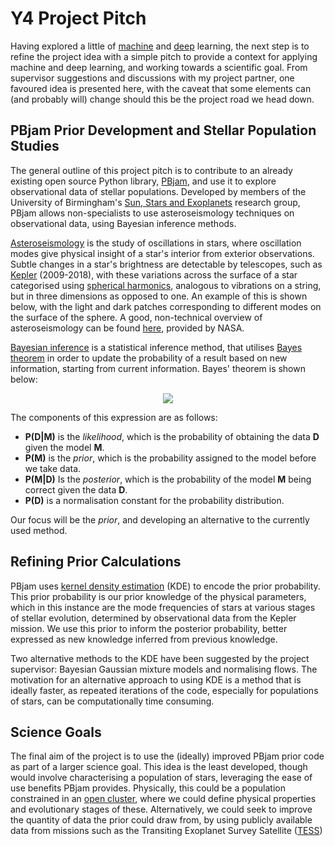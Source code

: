 # Y4 Project Pitch

Having explored a little of [machine](https://bp-jones.github.io/2021/10/10/dec-tree-regression.html) and [deep](https://bp-jones.github.io/2021/10/19/nn-dl-basics.html) learning, the next step is to refine the project idea with a simple pitch to provide a context for applying machine and deep learning, and working towards a scientific goal. From supervisor suggestions and discussions with my project partner, one favoured idea is presented here, with the caveat that some elements can (and probably will) change should this be the project road we head down.

## PBjam Prior Development and Stellar Population Studies

The general outline of this project pitch is to contribute to an already existing open source Python library, [PBjam](https://pbjam.readthedocs.io/en/latest/), and use it to explore observational data of stellar populations. Developed by members of the University of Birmingham's [Sun, Stars and Exoplanets](https://www.birmingham.ac.uk/research/activity/physics/astronomy/solar-and-stellar/index.aspx) research group, PBjam allows non-specialists to use asteroseismology techniques on observational data, using Bayesian inference methods. 

[Asteroseismology](https://en.wikipedia.org/wiki/Asteroseismology) is the study of oscillations in stars, where oscillation modes give physical insight of a star's interior from exterior observations. Subtle changes in a star's brightness are detectable by telescopes, such as [Kepler](https://www.nasa.gov/mission_pages/kepler/main/index.html) (2009-2018), with these variations across the surface of a star categorised using [spherical harmonics](https://en.wikipedia.org/wiki/Spherical_harmonics), analogous to vibrations on a string, but in three dimensions as opposed to one. An example of this is shown below, with the light and dark patches corresponding to different modes on the surface of the sphere. A good, non-technical overview of asteroseismology can be found [here](https://exoplanets.nasa.gov/news/1516/symphony-of-stars-the-science-of-stellar-sound-waves/), provided by NASA.

[Bayesian inference](https://en.wikipedia.org/wiki/Bayesian_inference) is a statistical inference method, that utilises [Bayes theorem](https://en.wikipedia.org/wiki/Bayes%27_theorem) in order to update the probability of a result based on new information, starting from current information. Bayes' theorem is shown below: 

<p align="center">
  <img src="/2021-10-26_y4_project_pitch_imgs/bayes_theorem.png"/>
</p>

The components of this expression are as follows:

* **P(D|M)** is the *likelihood*, which is the probability of obtaining the data **D** given the model **M**.
* **P(M)** is the *prior*, which is the probability assigned to the model before we take data.
* **P(M|D)** Is the *posterior*, which is the probability of the model **M** being correct given the data **D**.
* **P(D)** is a normalisation constant for the probability distribution.

Our focus will be the *prior*, and developing an alternative to the currently used method.  

## Refining Prior Calculations

PBjam uses [kernel density estimation](https://en.wikipedia.org/wiki/Kernel_density_estimation) (KDE) to encode the prior probability. This prior probability is our prior knowledge of the physical parameters, which in this instance are the mode frequencies of stars at various stages of stellar evolution, determined by observational data from the Kepler mission. We use this prior to inform the posterior probability, better expressed as new knowledge inferred from previous knowledge.

Two alternative methods to the KDE have been suggested by the project supervisor: Bayesian Gaussian mixture models and normalising flows. The motivation for an alternative approach to using KDE is a method that is ideally faster, as repeated iterations of the code, especially for populations of stars, can be computationally time consuming.

## Science Goals

The final aim of the project is to use the (ideally) improved PBjam prior code as part of a larger science goal. This idea is the least developed, though would involve characterising a population of stars, leveraging the ease of use benefits PBjam provides. Physically, this could be a population constrained in an [open cluster](https://en.wikipedia.org/wiki/Open_cluster), where we could define physical properties and evolutionary stages of these. Alternatively, we could seek to improve the quantity of data the prior could draw from, by using publicly available data from missions such as the Transiting Exoplanet Survey Satellite ([TESS](https://en.wikipedia.org/wiki/Transiting_Exoplanet_Survey_Satellite))
